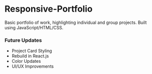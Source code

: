 # Responsive-Portfolio

Basic portfolio of work, highlighting individual and group projects. Built using JavaScript/HTML/CSS. 

### Future Updates
* Project Card Styling
* Rebuild in React.js
* Color Updates
* UI/UX Improvements
